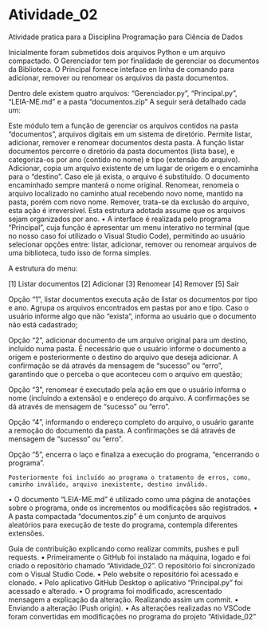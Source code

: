 # Atividade_02
Atividade pratica para a Disciplina Programação para Ciência de Dados

Inicialmente foram submetidos dois arquivos Python e um arquivo compactado.
O Gerenciador tem por finalidade de gerenciar os documentos da Biblioteca.
O Principal fornece inteface en linha de comando para adicionar, remover ou renomear os arquivos da pasta documentos.

Dentro dele existem quatro arquivos: “Gerenciador.py”, “Principal.py”, “LEIA-ME.md” e a pasta “documentos.zip”
A seguir será detalhado cada um:

Este módulo tem a função de gerenciar os arquivos contidos na pasta “documentos”, arquivos digitais em um sistema de diretório. Permite listar, adicionar, remover e renomear documentos desta pasta. 
	A função listar documentos percorre o diretório da pasta documentos (lista base), e categoriza-os por ano (contido no nome) e tipo (extensão do arquivo). 
	Adicionar, copia um arquivo existente de um lugar de origem e o encaminha para o “destino”. Caso ele já exista, o arquivo é substituído. O documento encaminhado sempre manterá o nome original.
	Renomear, renomeia o arquivo localizado no caminho atual recebendo novo nome, mantido na pasta, porém com novo nome. 
	Remover, trata-se da exclusão do arquivo, esta ação é irreversível.
Esta estrutura adotada assume que os arquivos sejam organizados por ano.
•	A interface é realizada pelo programa “Principal”, cuja função é apresentar um menu interativo no terminal (que no nosso caso foi utilizado o Visual Studio Code), permitindo ao usuário selecionar opções entre: listar, adicionar, remover ou renomear arquivos de uma biblioteca, tudo isso de forma simples.

A estrutura do menu:

[1] Listar documentos
[2] Adicionar
[3] Renomear
[4] Remover
[5] Sair

Opção “1”, listar documentos executa ação de listar os documentos por tipo e ano. Agrupa os arquivos encontrados em pastas por ano e tipo. Caso o usuário informe algo que não “exista”, informa ao usuário que o documento não está cadastrado;

Opção “2”, adicionar documento de um arquivo original para um destino, incluído numa pasta. É necessário que o usuário informe o documento a origem e posteriormente o destino do arquivo que deseja adicionar. A confirmação se dá através da mensagem de “sucesso” ou “erro”, garantindo que o perceba o que aconteceu com o arquivo em questão;

Opção “3”, renomear é executado pela ação em que o usuário informa o nome (incluindo a extensão) e o endereço do arquivo. A confirmações se dá através de mensagem de “sucesso” ou “erro”.

Opção “4”, informando o endereço completo do arquivo, o usuário garante a remoção do documento da pasta. A confirmações se dá através de mensagem de “sucesso” ou “erro”.

Opção “5”, encerra o laço e finaliza a execução do programa, “encerrando o programa”.

	Posteriormente foi incluído ao programa o tratamento de erros, como, caminho inválido, arquivo inexistente, destino inválido.

•	O documento “LEIA-ME.md” é utilizado como uma página de anotações sobre o programa, onde os incrementos ou modificações são registrados.
•	A pasta compactada “documentos.zip” é um conjunto de arquivos aleatórios para execução de teste do programa, contempla diferentes extensões.


Guia de contribuição explicando como realizar commits, pushes e pull requests.
•	Primeiramente o GitHub foi instalado na máquina, logado e foi criado o repositório chamado “Atividade_02”. O repositório foi sincronizado com o Visual Studio Code.
•	Pelo website o repositório foi acessado e clonado.
•	Pelo aplicativo GitHub Desktop o aplicativo “Principal.py” foi acessado e alterado.
•	O programa foi modificado, acrescentado mensagem a explicação da alteração. Realizando assim um commit.
•	Enviando a alteração (Push origin).
•	As alterações realizadas no VSCode foram convertidas em modificações no programa  do projeto “Atividade_02” 
